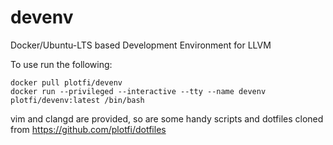 # devenv
Docker/Ubuntu-LTS based Development Environment for LLVM

To use run the following:

```
docker pull plotfi/devenv
docker run --privileged --interactive --tty --name devenv plotfi/devenv:latest /bin/bash
```

vim and clangd are provided, so are some handy scripts and dotfiles cloned from https://github.com/plotfi/dotfiles
